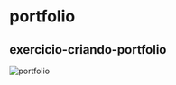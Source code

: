 # portfolio
## exercicio-criando-portfolio
![portfolio](https://user-images.githubusercontent.com/94624254/159986959-a3b81a46-b37d-4559-8c18-611d4a631fa1.png)
